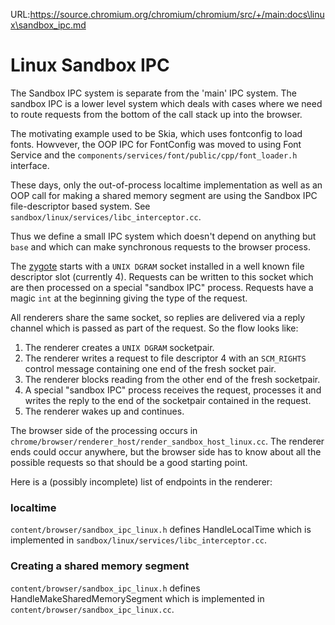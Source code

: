 URL:https://source.chromium.org/chromium/chromium/src/+/main:docs\linux\sandbox_ipc.md
# Linux Sandbox IPC

The Sandbox IPC system is separate from the 'main' IPC system. The sandbox IPC
is a lower level system which deals with cases where we need to route requests
from the bottom of the call stack up into the browser.

The motivating example used to be Skia, which uses fontconfig to load
fonts. Howvever, the OOP IPC for FontConfig was moved to using Font Service and
the `components/services/font/public/cpp/font_loader.h` interface.

These days, only the out-of-process localtime implementation as well as
an OOP call for making a shared memory segment are using the Sandbox IPC
file-descriptor based system. See `sandbox/linux/services/libc_interceptor.cc`.

Thus we define a small IPC system which doesn't depend on anything but `base`
and which can make synchronous requests to the browser process.

The [zygote](zygote.md) starts with a `UNIX DGRAM` socket installed in a
well known file descriptor slot (currently 4). Requests can be written to this
socket which are then processed on a special "sandbox IPC" process. Requests
have a magic `int` at the beginning giving the type of the request.

All renderers share the same socket, so replies are delivered via a reply
channel which is passed as part of the request. So the flow looks like:

1.  The renderer creates a `UNIX DGRAM` socketpair.
1.  The renderer writes a request to file descriptor 4 with an `SCM_RIGHTS`
    control message containing one end of the fresh socket pair.
1.  The renderer blocks reading from the other end of the fresh socketpair.
1.  A special "sandbox IPC" process receives the request, processes it and
    writes the reply to the end of the socketpair contained in the request.
1.  The renderer wakes up and continues.

The browser side of the processing occurs in
`chrome/browser/renderer_host/render_sandbox_host_linux.cc`. The renderer ends
could occur anywhere, but the browser side has to know about all the possible
requests so that should be a good starting point.

Here is a (possibly incomplete) list of endpoints in the renderer:

### localtime

`content/browser/sandbox_ipc_linux.h` defines HandleLocalTime which is
implemented in `sandbox/linux/services/libc_interceptor.cc`.

### Creating a shared memory segment

`content/browser/sandbox_ipc_linux.h` defines HandleMakeSharedMemorySegment
which is implemented in `content/browser/sandbox_ipc_linux.cc`.
